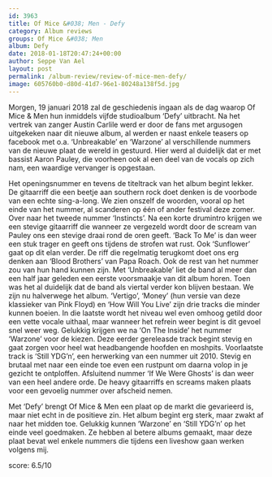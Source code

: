 ```yaml
---
id: 3963
title: Of Mice &#038; Men - Defy
category: Album reviews
groups: Of Mice &#038; Men
album: Defy
date: 2018-01-18T20:47:24+00:00
author: Seppe Van Ael
layout: post
permalink: /album-review/review-of-mice-men-defy/
image: 605760b0-d80d-41d7-96e1-80248a138f5d.jpg
---
```

Morgen, 19 januari 2018 zal de geschiedenis ingaan als de dag waarop Of Mice & Men hun inmiddels vijfde studioalbum ‘Defy’ uitbracht. Na het vertrek van zanger Austin Carlile werd er door de fans met argusogen uitgekeken naar dit nieuwe album, al werden er naast enkele teasers op facebook met o.a. ‘Unbreakable’ en ‘Warzone’ al verschillende nummers van de nieuwe plaat de wereld in gestuurd. Hier werd al duidelijk dat er met bassist Aaron Pauley, die voorheen ook al een deel van de vocals op zich nam, een waardige vervanger is opgestaan.

Het openingsnummer en tevens de titeltrack van het album begint lekker. De gitaarriff die een beetje aan southern rock doet denken is de voorbode van een echte sing-a-long. We zien onszelf de woorden, vooral op het einde van het nummer, al scanderen op één of ander festival deze zomer. Over naar het tweede nummer ‘Instincts’. Na een korte drumintro krijgen we een stevige gitaarriff die wanneer ze vergezeld wordt door de scream van Pauley ons een stevige draai rond de oren geeft. ‘Back To Me’ is dan weer een stuk trager en geeft ons tijdens de strofen wat rust. Ook ‘Sunflower’ gaat op dit elan verder. De riff die regelmatig terugkomt doet ons erg denken aan ‘Blood Brothers’ van Papa Roach. Ook de rest van het nummer zou van hun hand kunnen zijn. Met ‘Unbreakable’ liet de band al meer dan een half jaar geleden een eerste voorsmaakje van dit album horen. Toen was het al duidelijk dat de band als viertal verder kon blijven bestaan. We zijn nu halverwege het album. ‘Vertigo’, ‘Money’ (hun versie van deze klassieker van Pink Floyd) en ‘How Will You Live’ zijn drie tracks die minder kunnen boeien. In die laatste wordt het niveau wel even omhoog getild door een vette vocale uithaal, maar wanneer het refrein weer begint is dit gevoel snel weer weg. Gelukkig krijgen we na ‘On The Inside’ het nummer ‘Warzone’ voor de kiezen. Deze eerder gereleasde track begint stevig en gaat zorgen voor heel wat headbangende hoofden en moshpits. Voorlaatste track is ‘Still YDG’n’, een herwerking van een nummer uit 2010. Stevig en brutaal met naar een einde toe even een rustpunt om daarna volop in je gezicht te ontploffen. Afsluitend nummer ‘If We Were Ghosts’ is dan weer van een heel andere orde. De heavy gitaarriffs en screams maken plaats voor een gevoelig nummer over afscheid nemen.

Met ‘Defy’ brengt Of Mice & Men een plaat op de markt die gevarieerd is, maar niet echt in de positieve zin. Het album begint erg sterk, maar zwakt af naar het midden toe. Gelukkig kunnen ‘Warzone’ en ‘Still YDG’n’ op het einde veel goedmaken. Ze hebben al betere albums gemaakt, maar deze plaat bevat wel enkele nummers die tijdens een liveshow gaan werken volgens mij.

score: 6.5/10
